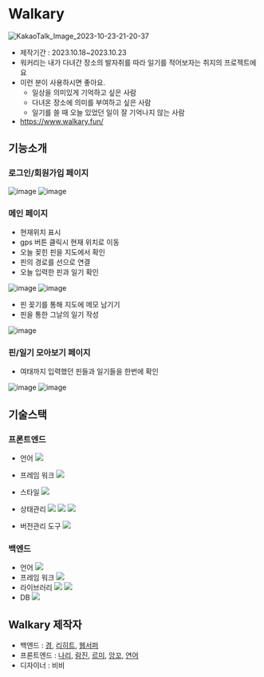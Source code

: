 # Walkary
![KakaoTalk_Image_2023-10-23-21-20-37](https://github.com/TeamWalkary/walkary-back/assets/125977702/846862bb-b75e-4e50-8be8-db1c807f01eb)

- 제작기간 : 2023.10.18~2023.10.23
- 워커리는 내가 다녀간 장소의 발자취를 따라 일기를 적어보자는 취지의 프로젝트에요
- 이런 분이 사용하시면 좋아요.
     - 일상을 의미있게 기억하고 싶은 사람
     - 다녀온 장소에 의미를 부여하고 싶은 사람
     - 일기를 쓸 때 오늘 있었던 일이 잘 기억나지 않는 사람
- https://www.walkary.fun/


## 기능소개
### 로그인/회원가입 페이지
![image](https://github.com/TeamWalkary/walkary-back/assets/125977702/f8f63afe-6511-4a0a-8235-a6fee9ab5683)
![image](https://github.com/TeamWalkary/walkary-back/assets/125977702/1fc6c5c8-c0a2-4bf7-8a8c-3ac7658d27c6)

### 메인 페이지
- 현재위치 표시
- gps 버튼 클릭시 현재 위치로 이동
- 오늘 꽂힌 핀을 지도에서 확인
- 핀의 경로를 선으로 연결 
- 오늘 입력한 핀과 일기 확인

![image](https://hackmd.io/_uploads/Hk9Siy4z6.png)
![image](https://hackmd.io/_uploads/r1GvokEz6.png)

- 핀 꽂기를 통해 지도에 메모 남기기
- 핀을 통한 그날의 일기 작성

![image](https://hackmd.io/_uploads/ByAoa1EGT.png)


### 핀/일기 모아보기 페이지
- 여태까지 입력했던 핀들과 일기들을 한번에 확인

![image](https://hackmd.io/_uploads/ByjphJNM6.png)
![image](https://hackmd.io/_uploads/S1yyp1Nzp.png)



## 기술스택
### 프론트엔드
- 언어
  <img src="https://img.shields.io/badge/typescript-3178C6?style=flat&logo=typescript&logoColor=black"> 
- 프레임 워크 
  <img src="https://img.shields.io/badge/react-61DAFB?style=flat&logo=react&logoColor=black"> 
- 스타일 
  <img src="https://img.shields.io/badge/styledcomponents-DB7093?style=flat&logo=styledcomponents&logoColor=white"> 
- 상태관리 
    <img src="https://img.shields.io/badge/recoil-3578E5?style=flat&logo=recoil&logoColor=white"> 
    <img src="https://img.shields.io/badge/eslint-4B32C3?style=flat&logo=eslint&logoColor=white"> 
    <img src="https://img.shields.io/badge/prettier-F7B93E?style=flat&logo=prettier&logoColor=black">

- 버전관리 도구 
  <img src="https://img.shields.io/badge/yarn-2C8EBB?style=flat&logo=yarn&logoColor=white">

### 백엔드
- 언어
  <img src="https://img.shields.io/badge/java-F7DF1E?style=flat&logo=java&logoColor=white">
- 프레임 워크
  <img src="https://img.shields.io/badge/spring boot-6DB33F?style=flat&logo=springboot&logoColor=white">
- 라이브러리
    <img src="https://img.shields.io/badge/spring secuirty-6DB33F?style=flat&logo=spring secuirty&logoColor=white">
    <img src="https://img.shields.io/badge/jpa-2C8EBB?style=flat&logo=jpa&logoColor=white">
- DB
  <img src="https://img.shields.io/badge/mysql-4479A1?style=flat&logo=mysql&logoColor=white">


## Walkary 제작자
- 백엔드 : [경](https://github.com/woo-yu), [리히트](https://github.com/RE-Heat), [웹서퍼](https://github.com/meengi07)
- 프론트엔드 : [나리](https://github.com/NYeonK), [람진](https://github.com/limejin), [르미](https://github.com/mandarin-sep), [앙꼬](https://github.com/hjyang369), [연어](https://github.com/sojung2)
- 디자이너 : 비비


